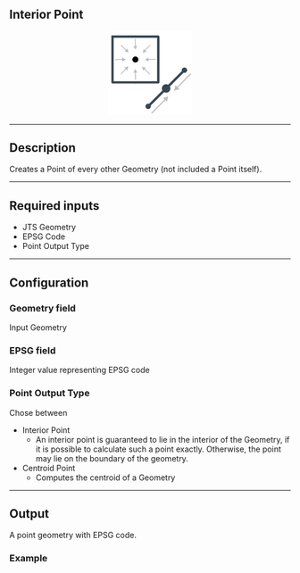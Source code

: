<!--
  ~ Licensed to the Apache Software Foundation (ASF) under one or more
  ~ contributor license agreements.  See the NOTICE file distributed with
  ~ this work for additional information regarding copyright ownership.
  ~ The ASF licenses this file to You under the Apache License, Version 2.0
  ~ (the "License"); you may not use this file except in compliance with
  ~ the License.  You may obtain a copy of the License at
  ~
  ~    http://www.apache.org/licenses/LICENSE-2.0
  ~
  ~ Unless required by applicable law or agreed to in writing, software
  ~ distributed under the License is distributed on an "AS IS" BASIS,
  ~ WITHOUT WARRANTIES OR CONDITIONS OF ANY KIND, either express or implied.
  ~ See the License for the specific language governing permissions and
  ~ limitations under the License.
  ~
  -->

## Interior Point

<p align="center">
    <img src="icon.png" width="150px;" class="pe-image-documentation"/>
</p>

***

## Description
Creates a Point of every other Geometry (not included a Point itself).

***

## Required inputs

* JTS Geometry
* EPSG Code
* Point Output Type
***

## Configuration

### Geometry field
Input Geometry

### EPSG field
Integer value representing EPSG code

### Point Output Type
Chose between 
* Interior Point
  *  An interior point is guaranteed to lie in the interior of the Geometry, 
  if it is possible to calculate such a point exactly. Otherwise, the point may lie on 
  the boundary of the geometry.
* Centroid Point
  * Computes the centroid of a Geometry 

***

## Output
A point geometry with EPSG code.


### Example

